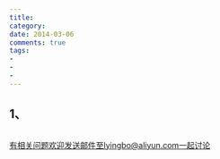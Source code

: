 ```yaml
---
title: 
category: 
date: 2014-03-06
comments: true
tags:
- 
- 
- 
---
```



## 1、


```

```

有相关问题欢迎发送邮件至lyingbo@aliyun.com一起讨论
